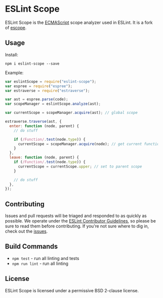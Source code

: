 # ESLint Scope

ESLint Scope is the
[ECMAScript](http://www.ecma-international.org/publications/standards/Ecma-262.htm)
scope analyzer used in ESLint. It is a fork of
[escope](http://github.com/estools/escope).

## Usage

Install:

```
npm i eslint-scope --save
```

Example:

```js
var eslintScope = require("eslint-scope");
var espree = require("espree");
var estraverse = require("estraverse");

var ast = espree.parse(code);
var scopeManager = eslintScope.analyze(ast);

var currentScope = scopeManager.acquire(ast); // global scope

estraverse.traverse(ast, {
  enter: function (node, parent) {
    // do stuff

    if (/Function/.test(node.type)) {
      currentScope = scopeManager.acquire(node); // get current function scope
    }
  },
  leave: function (node, parent) {
    if (/Function/.test(node.type)) {
      currentScope = currentScope.upper; // set to parent scope
    }

    // do stuff
  },
});
```

## Contributing

Issues and pull requests will be triaged and responded to as quickly as
possible. We operate under the
[ESLint Contributor Guidelines](http://eslint.org/docs/developer-guide/contributing),
so please be sure to read them before contributing. If you're not sure where to
dig in, check out the [issues](https://github.com/eslint/eslint-scope/issues).

## Build Commands

- `npm test` - run all linting and tests
- `npm run lint` - run all linting

## License

ESLint Scope is licensed under a permissive BSD 2-clause license.
